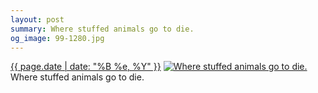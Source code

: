 ```yaml
---
layout: post
summary: Where stuffed animals go to die.
og_image: 99-1280.jpg
---
```


<p>
  <time><a href="/99">{{ page.date | date: "%B %e, %Y" }}</a></time>
  <a href="/99"><img src="{{ site.assets_url }}/99-640.jpg" srcset="{{ site.assets_url }}/99-1280.jpg 1280w, {{ site.assets_url }}/99-960.jpg 960w, {{ site.assets_url }}/99-640.jpg 640w, {{ site.assets_url }}/99-320.jpg 320w" sizes="(min-width: 700px) 50vw, calc(100vw - 2rem)" alt="Where stuffed animals go to die." /></a>
  <span>Where stuffed animals go to die.</span>
</p>
